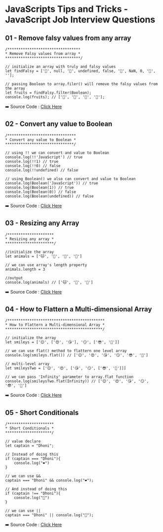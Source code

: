 # JavaScripts Tips and Tricks - JavaScript Job Interview Questions

## 01 - Remove falsy values from any array
```
/*********************************
* Remove Falsy values from array *
**********************************/

// initialize an array with truly and falsy values
let findFalsy = ['🍎', null, '🥑', undefined, false, '🍌', NaN, 0, '🍒', ''];

// passing Boolean to array.filer() will remove the falsy values from the array
let fruits = findFalsy.filter(Boolean);
console.log(fruits); // ['🍎', '🥑', '🍌', '🍒'];
```

➡️ Source Code : [Click Here](01_Tips-and-Tricks/script.js)

## 02 - Convert any value to Boolean
```
/*******************************
* Convert any value to Boolean *
*******************************/

// using !! we can convert and value to Boolean
console.log(!!'JavaScript') // true
console.log(!!1) // true
console.log(!!0) // false
console.log(!!undefined) // false

// using Boolean() we also can convert and value to Boolean
console.log(Boolean('JavaScript')) // true
console.log(Boolean(1)) // true
console.log(Boolean(0)) // false
console.log(Boolean(undefined)) // false
```

➡️ Source Code : [Click Here](02_Tips-and-Tricks/script.js)

## 03 - Resizing any Array
```
/*********************
* Resizing any array *
**********************/

//initialize the array
let animals = ['🐱', '🐼', '🐯', '🦓']

// we can use array's length property
animals.length = 3

//output
console.log(animals) // ['🐱', '🐼', '🐯']
```

➡️ Source Code : [Click Here](03_Tips-and-Tricks/script.js)

## 04 - How to Flattern a Multi-dimensional Array
```
/********************************************
* How to Flattern a Multi-dimensional Array *
********************************************/

// initialize the array
let smileys = ['😊', ['😍', '😘'], '😏', ['😎', '🥺']]

// we can use flat() method to flattern one level array
console.log(smileys.flat()) // ['😊', '😍', '😘', '😏', '😎', '🥺']

// multi-level array
let smileysTwo = ['😊', '😍', ['😘', '😏', ['😎', '🥺']]]

// we can pass 'Infinity' parameter to array.flat function
console.log(smileysTwo.flat(Infinity)) // ['😊', '😍', '😘', '😏', '😎', '🥺']
```

➡️ Source Code : [Click Here](04_Tips-and-Tricks/script.js)

## 05 - Short Conditionals
```
/*********************
* Short Conditionals *
*********************/

// value declare
let captain = "Dhoni";

// Instead of doing this
if (captain === "Dhoni"){
    console.log("❤️")
}

// we can use &&
captain === "Dhoni" && console.log("❤️");

// And instead of doing this
if (captain !== "Dhoni"){
    console.log("👿")
}

// we can use ||
captain === "Dhoni" || console.log("👿");
```

➡️ Source Code : [Click Here](05_Tips-and-Tricks/script.js)
